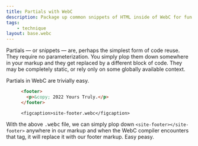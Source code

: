 ```yaml
---
title: Partials with WebC
description: Package up common snippets of HTML inside of WebC for fun and profit!
tags:
	- technique
layout: base.webc
---
```


Partials — or snippets — are, perhaps the simplest form of code reuse.
They require no parameterization.
You simply plop them down somewhere in your markup and they get replaced by a different block of code.
They may be completely static, or rely only on some globally available context.

Partials in WebC are trivially easy.

<figure>

```html
<footer>
  <p>&copy; 2022 Yours Truly.</p>
</footer>
```

	<figcaption>site-footer.webc</figcaption>
</figure>

With the above <samp>.webc</samp> file, we can simply plop down `<site-footer></site-footer>` anywhere in our markup and when the WebC compiler encounters that tag, it will replace it with our footer markup.
Easy peasy.
